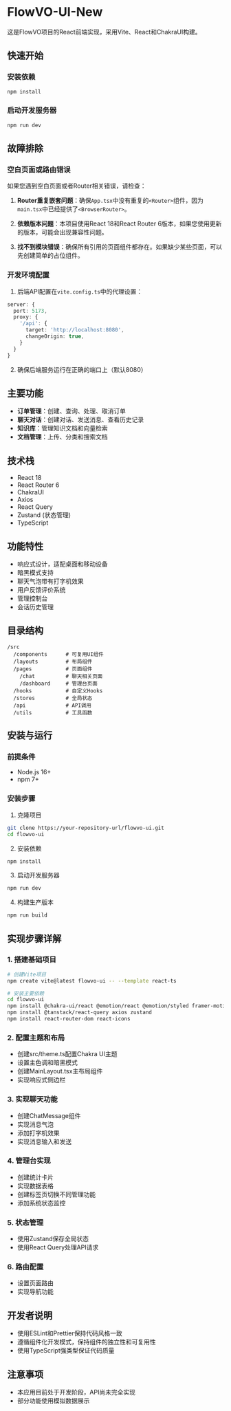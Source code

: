 # FlowVO-UI-New

这是FlowVO项目的React前端实现，采用Vite、React和ChakraUI构建。

## 快速开始

### 安装依赖

```bash
npm install
```

### 启动开发服务器

```bash
npm run dev
```

## 故障排除

### 空白页面或路由错误

如果您遇到空白页面或者Router相关错误，请检查：

1. **Router重复嵌套问题**：确保`App.tsx`中没有重复的`<Router>`组件，因为`main.tsx`中已经提供了`<BrowserRouter>`。

2. **依赖版本问题**：本项目使用React 18和React Router 6版本，如果您使用更新的版本，可能会出现兼容性问题。

3. **找不到模块错误**：确保所有引用的页面组件都存在。如果缺少某些页面，可以先创建简单的占位组件。

### 开发环境配置

1. 后端API配置在`vite.config.ts`中的代理设置：

```typescript
server: {
  port: 5173,
  proxy: {
    '/api': {
      target: 'http://localhost:8080',
      changeOrigin: true,
    }
  }
}
```

2. 确保后端服务运行在正确的端口上（默认8080）

## 主要功能

- **订单管理**：创建、查询、处理、取消订单
- **聊天对话**：创建对话、发送消息、查看历史记录
- **知识库**：管理知识文档和向量检索
- **文档管理**：上传、分类和搜索文档

## 技术栈

- React 18
- React Router 6
- ChakraUI
- Axios
- React Query
- Zustand (状态管理)
- TypeScript

## 功能特性

- 响应式设计，适配桌面和移动设备
- 暗黑模式支持
- 聊天气泡带有打字机效果
- 用户反馈评价系统
- 管理控制台
- 会话历史管理

## 目录结构

```
/src
  /components      # 可复用UI组件
  /layouts         # 布局组件
  /pages           # 页面组件
    /chat          # 聊天相关页面
    /dashboard     # 管理台页面
  /hooks           # 自定义Hooks
  /stores          # 全局状态
  /api             # API调用
  /utils           # 工具函数
```

## 安装与运行

### 前提条件

- Node.js 16+
- npm 7+

### 安装步骤

1. 克隆项目

```bash
git clone https://your-repository-url/flowvo-ui.git
cd flowvo-ui
```

2. 安装依赖

```bash
npm install
```

3. 启动开发服务器

```bash
npm run dev
```

4. 构建生产版本

```bash
npm run build
```

## 实现步骤详解

### 1. 搭建基础项目

```bash
# 创建Vite项目
npm create vite@latest flowvo-ui -- --template react-ts

# 安装主要依赖
cd flowvo-ui
npm install @chakra-ui/react @emotion/react @emotion/styled framer-motion
npm install @tanstack/react-query axios zustand
npm install react-router-dom react-icons
```

### 2. 配置主题和布局

- 创建src/theme.ts配置Chakra UI主题
- 设置主色调和暗黑模式
- 创建MainLayout.tsx主布局组件
- 实现响应式侧边栏

### 3. 实现聊天功能

- 创建ChatMessage组件
- 实现消息气泡
- 添加打字机效果
- 实现消息输入和发送

### 4. 管理台实现

- 创建统计卡片
- 实现数据表格
- 创建标签页切换不同管理功能
- 添加系统状态监控

### 5. 状态管理

- 使用Zustand保存全局状态
- 使用React Query处理API请求

### 6. 路由配置

- 设置页面路由
- 实现导航功能

## 开发者说明

- 使用ESLint和Prettier保持代码风格一致
- 遵循组件化开发模式，保持组件的独立性和可复用性
- 使用TypeScript强类型保证代码质量

## 注意事项

- 本应用目前处于开发阶段，API尚未完全实现
- 部分功能使用模拟数据展示
